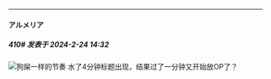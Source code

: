 ﻿
*****

####  アルメリア  
##### 410#       发表于 2024-2-24 14:32

<img src="https://static.saraba1st.com/image/smiley/face2017/001.png" referrerpolicy="no-referrer">狗屎一样的节奏 水了4分钟标题出现，结果过了一分钟又开始放OP了？

